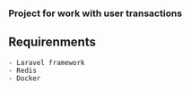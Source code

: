 ### Project for work with user transactions

## Requirenments
    - Laravel framework
    - Redis 
    - Docker 
